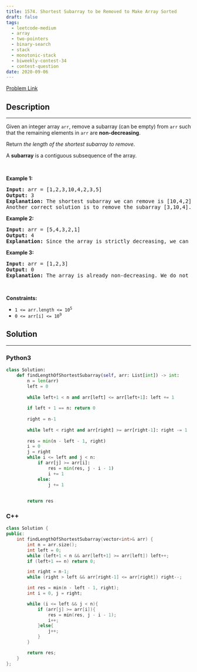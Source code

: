 ```yaml
---
title: 1574. Shortest Subarray to be Removed to Make Array Sorted
draft: false
tags: 
  - leetcode-medium
  - array
  - two-pointers
  - binary-search
  - stack
  - monotonic-stack
  - biweekly-contest-34
  - contest-question
date: 2020-09-06
---
```


[Problem Link](https://leetcode.com/problems/shortest-subarray-to-be-removed-to-make-array-sorted/)

## Description

---
<p>Given an integer array <code>arr</code>, remove a subarray (can be empty) from <code>arr</code> such that the remaining elements in <code>arr</code> are <strong>non-decreasing</strong>.</p>

<p>Return <em>the length of the shortest subarray to remove</em>.</p>

<p>A <strong>subarray</strong> is a contiguous subsequence of the array.</p>

<p>&nbsp;</p>
<p><strong class="example">Example 1:</strong></p>

<pre>
<strong>Input:</strong> arr = [1,2,3,10,4,2,3,5]
<strong>Output:</strong> 3
<strong>Explanation:</strong> The shortest subarray we can remove is [10,4,2] of length 3. The remaining elements after that will be [1,2,3,3,5] which are sorted.
Another correct solution is to remove the subarray [3,10,4].
</pre>

<p><strong class="example">Example 2:</strong></p>

<pre>
<strong>Input:</strong> arr = [5,4,3,2,1]
<strong>Output:</strong> 4
<strong>Explanation:</strong> Since the array is strictly decreasing, we can only keep a single element. Therefore we need to remove a subarray of length 4, either [5,4,3,2] or [4,3,2,1].
</pre>

<p><strong class="example">Example 3:</strong></p>

<pre>
<strong>Input:</strong> arr = [1,2,3]
<strong>Output:</strong> 0
<strong>Explanation:</strong> The array is already non-decreasing. We do not need to remove any elements.
</pre>

<p>&nbsp;</p>
<p><strong>Constraints:</strong></p>

<ul>
	<li><code>1 &lt;= arr.length &lt;= 10<sup>5</sup></code></li>
	<li><code>0 &lt;= arr[i] &lt;= 10<sup>9</sup></code></li>
</ul>


## Solution

---
### Python3
``` py title='shortest-subarray-to-be-removed-to-make-array-sorted'
class Solution:
    def findLengthOfShortestSubarray(self, arr: List[int]) -> int:
        n = len(arr)
        left = 0
        
        while left+1 < n and arr[left] <= arr[left+1]: left += 1
            
        if left + 1 == n: return 0
        
        right = n-1
        
        while left < right and arr[right] >= arr[right-1]: right -= 1
        
        res = min(n - left - 1, right)
        i = 0
        j = right
        while i <= left and j < n:
            if arr[j] >= arr[i]:
                res = min(res, j - i - 1)
                i += 1
            else:
                j += 1
            
        
        return res 
```
### C++
``` cpp title='shortest-subarray-to-be-removed-to-make-array-sorted'
class Solution {
public:
    int findLengthOfShortestSubarray(vector<int>& arr) {
        int n = arr.size();
        int left = 0;
        while (left+1 < n && arr[left+1] >= arr[left]) left++;
        if (left+1 == n) return 0;

        int right = n-1;
        while (right > left && arr[right-1] <= arr[right]) right--;

        int res = min(n - left - 1, right);
        int i = 0, j = right;

        while (i <= left && j < n){
            if (arr[j] >= arr[i]){
                res = min(res, j - i - 1);
                i++;
            }else{
                j++;
            }
        }

        return res;
    }
};
```

